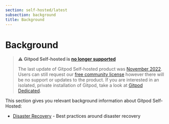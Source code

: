 ```yaml
---
section: self-hosted/latest
subsection: background
title: Background
---
```


<script context="module">
  export const prerender = true;
</script>

# Background

> ⚠️ **Gitpod Self-hosted is [no longer supported](https://www.gitpod.io/blog/introducing-gitpod-dedicated)**
>
> The last update of Gitpod Self-hosted product was [November 2022](/changelog/november-self-hosted-release). Users can still request our [free community license](/community-license) however there will be no support or updates to the product. If you are interested in an isolated, private installation of Gitpod, take a look at [Gitpod Dedicated](/dedicated).

This section gives you relevant background information about Gitpod Self-Hosted:

- [Disaster Recovery](disaster-recovery) - Best practices around disaster recovery
